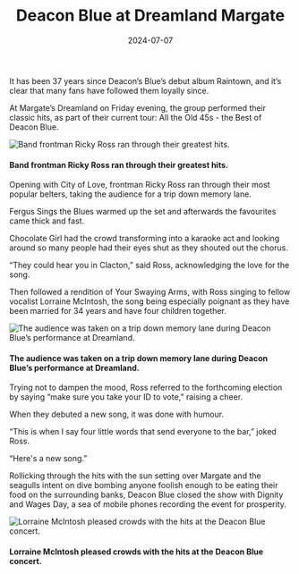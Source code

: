 ﻿---
layout: default
title: Deacon Blue at Dreamland Margate
description:
date: '2024-07-07'
categories:
  - Live
lat: 51.38520296950843
long: 1.3772345153434356
---

It has been 37 years since Deacon’s Blue’s debut album Raintown, and it’s clear that many fans have followed them loyally since.

At Margate’s Dreamland on Friday evening, the group performed their classic hits, as part of their current tour: All the Old 45s - the Best of Deacon Blue.

![Band frontman Ricky Ross ran through their greatest hits.](/images/deacon-blue-1.jpg 'Band frontman Ricky Ross ran through their greatest hits.')

#### Band frontman Ricky Ross ran through their greatest hits.

Opening with City of Love, frontman Ricky Ross ran through their most popular belters, taking the audience for a trip down memory lane.

Fergus Sings the Blues warmed up the set and afterwards the favourites came thick and fast.

Chocolate Girl had the crowd transforming into a karaoke act and looking around so many people had their eyes shut as they shouted out the chorus.

“They could hear you in Clacton,” said Ross, acknowledging the love for the song.

Then followed a rendition of Your Swaying Arms, with Ross singing to fellow vocalist Lorraine McIntosh, the song being especially poignant as they have been married for 34 years and have four children together.

![The audience was taken on a trip down memory lane during Deacon Blue’s performance at Dreamland.](/images/deacon-blue-2.jpg 'The audience was taken on a trip down memory lane during Deacon Blue’s performance at Dreamland.')

#### The audience was taken on a trip down memory lane during Deacon Blue’s performance at Dreamland.

Trying not to dampen the mood, Ross referred to the forthcoming election by saying “make sure you take your ID to vote,” raising a cheer.

When they debuted a new song, it was done with humour.

“This is when I say four little words that send everyone to the bar,” joked Ross.

“Here's a new song.”

Rollicking through the hits with the sun setting over Margate and the seagulls intent on dive bombing anyone foolish enough to be eating their food on the surrounding banks, Deacon Blue closed the show with Dignity and Wages Day, a sea of mobile phones recording the event for prosperity.

![Lorraine McIntosh pleased crowds with the hits at the Deacon Blue concert.](/images/deacon-blue-3.jpg 'Lorraine McIntosh pleased crowds with the hits at the Deacon Blue concert.')

#### Lorraine McIntosh pleased crowds with the hits at the Deacon Blue concert.
